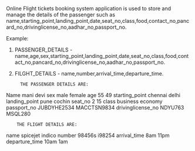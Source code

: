 Online Flight tickets booking system application is used to store and manage the details of the passenger such as name,starting_point,landing_point,date,seat_no,class,food,contact_no,pancard_no,drivinglicense_no,aadhar_no,passport_no.

Example:
1. PASSENGER_DETAILS - name,age,sex,starting_point,landing_point,date,seat_no,class,food,contact_no,pancard_no,drivinglicense_no,aadhar_no,passport_no.
2. FILGHT_DETAILS - name,number,arrival_time,departure_time.

         THE PASSENGER DETAILS ARE:
  Name mani devi
  sex male female
  age 55 49
  starting_point chennai delhi
  landing_point pune cochin
  seat_no 2 15
  class business economy
  passport_no JUBDYHE2534 MACCTSN9834
  drivinglicense_no NDYU763 MSQL280
  
        THE FLIGHT DETAILS ARE:
  name spicejet indico
  number 98456s i98254
  arrival_time 8am 11pm
  departure_time 10am 1am
